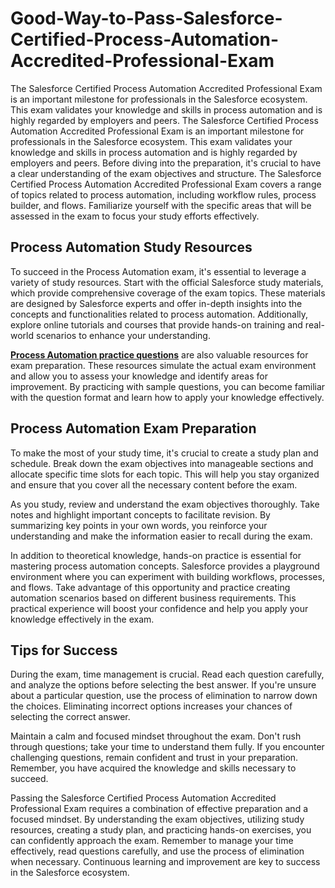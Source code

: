 # Good-Way-to-Pass-Salesforce-Certified-Process-Automation-Accredited-Professional-Exam
The Salesforce Certified Process Automation Accredited Professional Exam is an important milestone for professionals in the Salesforce ecosystem. This exam validates your knowledge and skills in process automation and is highly regarded by employers and peers.
The Salesforce Certified Process Automation Accredited Professional Exam is an important milestone for professionals in the Salesforce ecosystem. This exam validates your knowledge and skills in process automation and is highly regarded by employers and peers. Before diving into the preparation, it's crucial to have a clear understanding of the exam objectives and structure. The Salesforce Certified Process Automation Accredited Professional Exam covers a range of topics related to process automation, including workflow rules, process builder, and flows. Familiarize yourself with the specific areas that will be assessed in the exam to focus your study efforts effectively.

## Process Automation Study Resources

To succeed in the Process Automation exam, it's essential to leverage a variety of study resources. Start with the official Salesforce study materials, which provide comprehensive coverage of the exam topics. These materials are designed by Salesforce experts and offer in-depth insights into the concepts and functionalities related to process automation. Additionally, explore online tutorials and courses that provide hands-on training and real-world scenarios to enhance your understanding.

**[Process Automation practice questions](https://www.dumpsinfo.com/exam/process-automation/)** are also valuable resources for exam preparation. These resources simulate the actual exam environment and allow you to assess your knowledge and identify areas for improvement. By practicing with sample questions, you can become familiar with the question format and learn how to apply your knowledge effectively.

## Process Automation Exam Preparation

To make the most of your study time, it's crucial to create a study plan and schedule. Break down the exam objectives into manageable sections and allocate specific time slots for each topic. This will help you stay organized and ensure that you cover all the necessary content before the exam.

As you study, review and understand the exam objectives thoroughly. Take notes and highlight important concepts to facilitate revision. By summarizing key points in your own words, you reinforce your understanding and make the information easier to recall during the exam.

In addition to theoretical knowledge, hands-on practice is essential for mastering process automation concepts. Salesforce provides a playground environment where you can experiment with building workflows, processes, and flows. Take advantage of this opportunity and practice creating automation scenarios based on different business requirements. This practical experience will boost your confidence and help you apply your knowledge effectively in the exam.

## Tips for Success

During the exam, time management is crucial. Read each question carefully, and analyze the options before selecting the best answer. If you're unsure about a particular question, use the process of elimination to narrow down the choices. Eliminating incorrect options increases your chances of selecting the correct answer.

Maintain a calm and focused mindset throughout the exam. Don't rush through questions; take your time to understand them fully. If you encounter challenging questions, remain confident and trust in your preparation. Remember, you have acquired the knowledge and skills necessary to succeed.

Passing the Salesforce Certified Process Automation Accredited Professional Exam requires a combination of effective preparation and a focused mindset. By understanding the exam objectives, utilizing study resources, creating a study plan, and practicing hands-on exercises, you can confidently approach the exam. Remember to manage your time effectively, read questions carefully, and use the process of elimination when necessary. Continuous learning and improvement are key to success in the Salesforce ecosystem.
